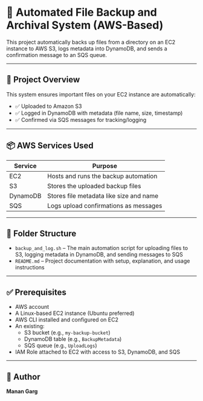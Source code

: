 
# 📁 Automated File Backup and Archival System (AWS-Based)

This project automatically backs up files from a directory on an EC2 instance to AWS S3, logs metadata into DynamoDB, and sends a confirmation message to an SQS queue.

---

## 🚀 Project Overview

This system ensures important files on your EC2 instance are automatically:

- ✅ Uploaded to Amazon S3  
- ✅ Logged in DynamoDB with metadata (file name, size, timestamp)  
- ✅ Confirmed via SQS messages for tracking/logging  

---

## 📦 AWS Services Used

| Service   | Purpose                                  |
|-----------|------------------------------------------|
| EC2       | Hosts and runs the backup automation     |
| S3        | Stores the uploaded backup files         |
| DynamoDB  | Stores file metadata like size and name  |
| SQS       | Logs upload confirmations as messages    |

---

## 📁 Folder Structure

- `backup_and_log.sh` – The main automation script for uploading files to S3, logging metadata in DynamoDB, and sending messages to SQS  
- `README.md` – Project documentation with setup, explanation, and usage instructions  

---

## ✅ Prerequisites

- AWS account  
- A Linux-based EC2 instance (Ubuntu preferred)  
- AWS CLI installed and configured on EC2  
- An existing:  
  - S3 bucket (e.g., `my-backup-bucket`)  
  - DynamoDB table (e.g., `BackupMetadata`)  
  - SQS queue (e.g., `UploadLogs`)  
- IAM Role attached to EC2 with access to S3, DynamoDB, and SQS  

---

## 👤 Author

**Manan Garg**
